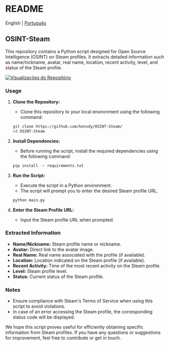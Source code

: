 # README
English | [Português](README_pt.md)


## OSINT-Steam

This repository contains a Python script designed for Open Source Intelligence (OSINT) on Steam profiles. It extracts detailed information such as name/nickname, avatar, real name, location, recent activity, level, and status of the Steam profile.

[![Visualizações do Repositório](https://komarev.com/ghpvc/?username=kensdy&label=Visualiza%C3%A7%C3%B5es&color=brightgreen)](https://github.com/kensdy/OSINT-Steam)

### Usage

1. **Clone the Repository:**
   - Clone this repository to your local environment using the following command:

   ```bash
   git clone https://github.com/kensdy/OSINT-Steam/
   cd OSINT-Steam
   ```

2. **Install Dependencies:**
   - Before running the script, install the required dependencies using the following command:

   ```bash
   pip install -r requirements.txt
   ```

3. **Run the Script:**
   - Execute the script in a Python environment.
   - The script will prompt you to enter the desired Steam profile URL.

   ```bash
   python main.py
   ```

4. **Enter the Steam Profile URL:**
   - Input the Steam profile URL when prompted.

### Extracted Information

- **Name/Nickname:** Steam profile name or nickname.
- **Avatar:** Direct link to the avatar image.
- **Real Name:** Real name associated with the profile (if available).
- **Location:** Location indicated on the Steam profile (if available).
- **Recent Activity:** Time of the most recent activity on the Steam profile.
- **Level:** Steam profile level.
- **Status:** Current status of the Steam profile.

### Notes

- Ensure compliance with Steam's Terms of Service when using this script to avoid violations.
- In case of an error accessing the Steam profile, the corresponding status code will be displayed.

We hope this script proves useful for efficiently obtaining specific information from Steam profiles. If you have any questions or suggestions for improvement, feel free to contribute or get in touch.

